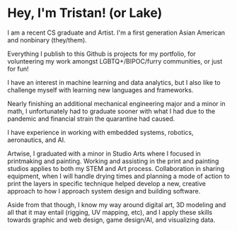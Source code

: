 <!--
**lastCoyotes/lastcoyotes** is a ✨ _special_ ✨ repository because its `README.md` (this file) appears on your GitHub profile.

Here are some ideas to get you started:

- 🔭 I’m currently working on ...
- 🌱 I’m currently learning ...
- 👯 I’m looking to collaborate on ...
- 🤔 I’m looking for help with ...
- 💬 Ask me about ...
- 📫 How to reach me: ...
- 😄 Pronouns: ...
- ⚡ Fun fact: ...
-->

# Hey, I'm Tristan! (or Lake)

I am a recent CS graduate and Artist.
I'm a first generation Asian American and nonbinary (they/them). 

Everything I publish to this Github is projects for my portfolio,
for volunteering my work amongst LGBTQ+/BIPOC/furry communities, or just for fun!

I have an interest in machine learning and data analytics,
but I also like to challenge myself with learning new languages and frameworks.

Nearly finishing an additional mechanical engineering major and a minor in math,
I unfortunately had to graduate sooner with what I had due to the pandemic and financial strain the quarantine had caused.

I have experience in working with embedded systems, robotics, aeronautics, and AI.

Artwise, I graduated with a minor in Studio Arts where I focused in printmaking and painting. Working and assisting in the print and painting studios applies to both my STEM and Art process. Collaboration in sharing equipment, when I will handle drying times and planning a mode of action to print the layers in specific technique helped develop a new, creative approach to how I approach system design and building software.

Aside from that though, I know my way around digital art, 3D modeling and all that it may entail (rigging, UV mapping, etc),
and I apply these skills towards graphic and web design, game design/AI, and visualizing data. 
